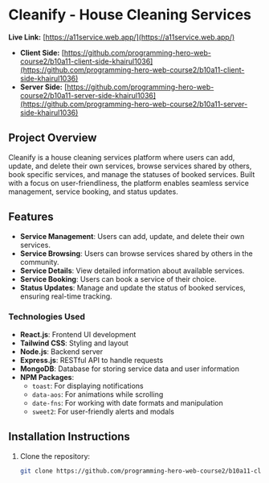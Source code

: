# Cleanify - House Cleaning Services

**Live Link:** [https://a11service.web.app/](https://a11service.web.app/)

- **Client Side:** [https://github.com/programming-hero-web-course2/b10a11-client-side-khairul1036](https://github.com/programming-hero-web-course2/b10a11-client-side-khairul1036)
- **Server Side:** [https://github.com/programming-hero-web-course2/b10a11-server-side-khairul1036](https://github.com/programming-hero-web-course2/b10a11-server-side-khairul1036)

## Project Overview

Cleanify is a house cleaning services platform where users can add, update, and delete their own services, browse services shared by others, book specific services, and manage the statuses of booked services. Built with a focus on user-friendliness, the platform enables seamless service management, service booking, and status updates.

## Features
- **Service Management**: Users can add, update, and delete their own services.
- **Service Browsing**: Users can browse services shared by others in the community.
- **Service Details**: View detailed information about available services.
- **Service Booking**: Users can book a service of their choice.
- **Status Updates**: Manage and update the status of booked services, ensuring real-time tracking.

### Technologies Used
- **React.js**: Frontend UI development
- **Tailwind CSS**: Styling and layout
- **Node.js**: Backend server
- **Express.js**: RESTful API to handle requests
- **MongoDB**: Database for storing service data and user information
- **NPM Packages**:
  - `toast`: For displaying notifications
  - `data-aos`: For animations while scrolling
  - `date-fns`: For working with date formats and manipulation
  - `sweet2`: For user-friendly alerts and modals

## Installation Instructions

1. Clone the repository:

   ```bash
   git clone https://github.com/programming-hero-web-course2/b10a11-client-side-khairul1036
